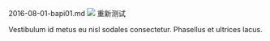 2016-08-01-bapi01.md
<img src="/images/fulls/02.jpg" class="fit image">
重新测试 

Vestibulum id metus eu nisl sodales consectetur. Phasellus et ultrices lacus.

